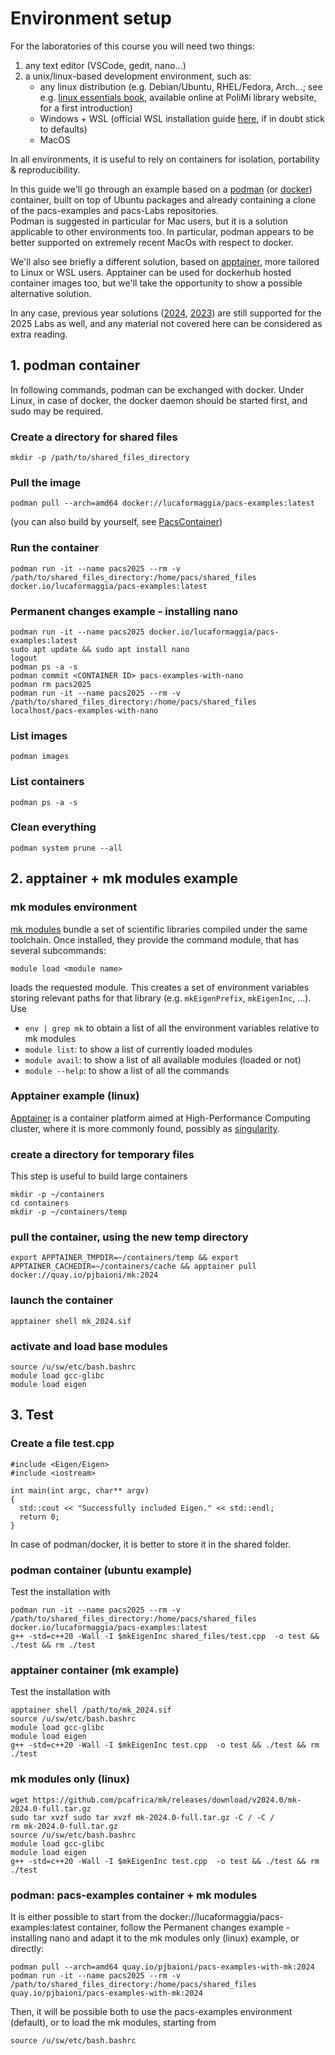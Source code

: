 # Environment setup
For the laboratories of this course you will need two things:  

1. any text editor (VSCode, gedit, nano...)  
2. a unix/linux-based development environment, such as:  
   + any linux distribution (e.g. Debian/Ubuntu, RHEL/Fedora, Arch...; see e.g. [linux essentials book](https://www.bibliosearch.polimi.it/permalink/39PMI_INST/1nvvje2/alma9956393108776), available online at PoliMi library website, for a first introduction)  
   + Windows + WSL (official WSL installation guide [here](https://learn.microsoft.com/en-us/windows/wsl/install), if in doubt stick to defaults)    
   + MacOS  
   
In all environments, it is useful to rely on containers for isolation, portability & reproducibility.  

In this guide we'll go through an example based on a [podman](https://podman.io/get-started) (or [docker](https://www.docker.com/get-started/)) container, built on top of Ubuntu packages and already containing a clone of the pacs-examples and pacs-Labs repositories.  
Podman is suggested in particular for Mac users, but it is a solution applicable to other environments too. In particular, podman appears to be better supported on extremely recent MacOs with respect to docker.    

We'll also see briefly a different solution, based on [apptainer](https://apptainer.org/docs/user/main/quick_start.html), more tailored to Linux or WSL users. Apptainer can be used for dockerhub hosted container images too, but we'll take the opportunity to show a possible alternative solution.     

In any case, previous year solutions ([2024](https://github.com/pacs-course/pacs-Labs/tree/main/Labs/2024/00-environment_setup), [2023](https://github.com/pacs-course/pacs-Labs/tree/main/Labs/2023/00-environment_setup)) are still supported for the 2025 Labs as well, and any material not covered here can be considered as extra reading.   


## 1. podman container

In following commands, podman can be exchanged with docker. Under Linux, in case of docker, the docker daemon should be started first, and sudo may be required.  

### Create a directory for shared files
```
mkdir -p /path/to/shared_files_directory
```

### Pull the image
```
podman pull --arch=amd64 docker://lucaformaggia/pacs-examples:latest
```
(you can also build by yourself, see [PacsContainer](https://github.com/pacs-course/PacsContainer))   
### Run the container
```
podman run -it --name pacs2025 --rm -v /path/to/shared_files_directory:/home/pacs/shared_files docker.io/lucaformaggia/pacs-examples:latest
```

### Permanent changes example - installing nano
```
podman run -it --name pacs2025 docker.io/lucaformaggia/pacs-examples:latest
sudo apt update && sudo apt install nano
logout
podman ps -a -s
podman commit <CONTAINER ID> pacs-examples-with-nano
podman rm pacs2025
podman run -it --name pacs2025 --rm -v /path/to/shared_files_directory:/home/pacs/shared_files localhost/pacs-examples-with-nano
```
### List images
```
podman images
```

### List containers
```
podman ps -a -s
```

### Clean everything
```
podman system prune --all
```


## 2. apptainer + mk modules example

### mk modules environment 

[mk modules](https://github.com/pjbaioni/mk) bundle a set of scientific libraries compiled under the same toolchain. Once installed, they provide the command module, that has several subcommands:

```
module load <module name> 
```

loads the requested module. This creates a set of environment variables storing relevant paths for that library (e.g. `mkEigenPrefix`, `mkEigenInc`, ...). Use

- `env | grep mk`  to obtain a list of all the environment variables relative to mk modules
- `module list`: to show a list of currently loaded modules
- `module avail`: to show a list of all available modules (loaded or not)
- `module --help`: to show a list of all the commands

### Apptainer example (linux)

[Apptainer](https://apptainer.org/docs/user/main/quick_start.html) is a container platform aimed at High-Performance Computing cluster, where it is more commonly found, possibly as [singularity](https://en.wikipedia.org/wiki/Singularity_(software)). 

### create a directory for temporary files
This step is useful to build large containers  
```
mkdir -p ~/containers
cd containers
mkdir -p ~/containers/temp
```

### pull the container, using the new temp directory 
```
export APPTAINER_TMPDIR=~/containers/temp && export APPTAINER_CACHEDIR=~/containers/cache && apptainer pull docker://quay.io/pjbaioni/mk:2024
```

### launch the container
```
apptainer shell mk_2024.sif
```

### activate and load base modules
```
source /u/sw/etc/bash.bashrc
module load gcc-glibc
module load eigen
```

## 3. Test
### Create a file test.cpp
```
#include <Eigen/Eigen>
#include <iostream>

int main(int argc, char** argv)
{
  std::cout << "Successfully included Eigen." << std::endl;
  return 0;
}
```
In case of podman/docker, it is better to store it in the shared folder.   

### podman container (ubuntu example)
Test the installation with
```
podman run -it --name pacs2025 --rm -v /path/to/shared_files_directory:/home/pacs/shared_files docker.io/lucaformaggia/pacs-examples:latest
g++ -std=c++20 -Wall -I $mkEigenInc shared_files/test.cpp  -o test && ./test && rm ./test
```

### apptainer container (mk example)
Test the installation with
```
apptainer shell /path/to/mk_2024.sif
source /u/sw/etc/bash.bashrc
module load gcc-glibc
module load eigen
g++ -std=c++20 -Wall -I $mkEigenInc test.cpp  -o test && ./test && rm ./test
```

### mk modules only (linux)
```
wget https://github.com/pcafrica/mk/releases/download/v2024.0/mk-2024.0-full.tar.gz
sudo tar xvzf sudo tar xvzf mk-2024.0-full.tar.gz -C / -C /
rm mk-2024.0-full.tar.gz
source /u/sw/etc/bash.bashrc
module load gcc-glibc
module load eigen
g++ -std=c++20 -Wall -I $mkEigenInc test.cpp  -o test && ./test && rm ./test
```

### podman: pacs-examples container + mk modules
It is either possible to start from the docker://lucaformaggia/pacs-examples:latest container, follow the Permanent changes example - installing nano and adapt it to the mk modules only (linux) example, or directly:
```
podman pull --arch=amd64 quay.io/pjbaioni/pacs-examples-with-mk:2024
podman run -it --name pacs2025 --rm -v /path/to/shared_files_directory:/home/pacs/shared_files quay.io/pjbaioni/pacs-examples-with-mk:2024
```
Then, it will be possible both to use the pacs-examples environment (default), or to load the mk modules, starting from
```
source /u/sw/etc/bash.bashrc
```


